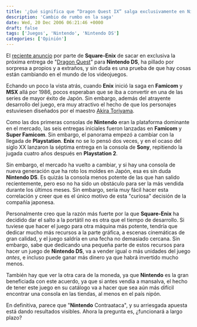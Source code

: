 ```yaml
---
title: '¿Qué significa que “Dragon Quest IX” salga exclusivamente en Nintendo DS?'
description: 'Cambio de rumbo en la saga'
date: Wed, 20 Dec 2006 06:21:46 +0000
draft: false
tags: ['Juegos', 'Nintendo', 'Nintendo DS']
categories: ['Opinión']
---
```


El [reciente anuncio](http://news.yahoo.com/s/afp/20061212/tc_afp/japangamecompany) por parte de **Square-Enix** de sacar en exclusiva la próxima entrega de "[Dragon Quest](http://es.wikipedia.org/wiki/Dragon_Quest)" para **Nintendo DS**, ha pillado por sorpresa a propios y a extraños, y sin duda es una prueba de que hay cosas están cambiando en el mundo de los videojuegos.

Echando un poco la vista atrás, cuando **Enix** inició la saga en **Famicom** y **MSX** allá por 1986, pocos esperaban que se iba a convertir en una de las series de mayor éxito de Japón. Sin embargo, además del atrayente desarrollo del juego, era muy atractivo el hecho de que los personajes estuviesen diseñados por el maestro [Akira Toriyama](http://es.wikipedia.org/wiki/Akira_Toriyama).

Como las dos primeras consolas de **Nintendo** eran la plataforma dominante en el mercado, las seis entregas iniciales fueron lanzadas en **Famicom** y **Super Famicom**. Sin embargo, el panorama empezó a cambiar con la llegada de **Playstation**. **Enix** no se lo pensó dos veces, y en el ocaso del siglo XX lanzaron la séptima entrega en la consola de **Sony**, repitiendo la jugada cuatro años después en **Playstation 2**.

Sin embargo, el mercado ha vuelto a cambiar, y si hay una consola de nueva generación que ha roto los moldes en Japón, esa es sin duda **Nintendo DS**. Es quizás la consola menos potente de las que han salido recientemente, pero eso no ha sido un obstáculo para ser la más vendida durante los últimos meses. Sin embargo, sería muy fácil hacer esta correlación y creer que es el único motivo de esta "curiosa" decisión de la compañía japonesa.

Personalmente creo que la razón más fuerte por la que **Square-Enix** ha decidido dar el salto a la portátil no es otra que el tiempo de desarrollo. Si tuviese que hacer el juego para otra máquina más potente, tendría que dedicar mucho más recursos a la parte gráfica, a escenas cinemáticas de gran calidad, y el juego saldría en una fecha no demasiado cercana. Sin embargo, sabe que dedicando una pequeña parte de estos recursos para hacer un juego de **Nintendo DS**, va a vender igual o más unidades del juego _antes_, e incluso puede ganar más dinero ya que habrá invertido mucho menos.

También hay que ver la otra cara de la moneda, ya que **Nintendo** es la gran beneficiada con este acuerdo, ya que si antes vendía a mansalva, el hecho de tener este juego en su catálogo va a hacer que sea aún más difícil encontrar una consola en las tiendas, al menos en el país nipón.

En definitiva, parece que "**Nintendo** Contraataca", y su arriesgada apuesta está dando resultados visibles. Ahora la pregunta es, ¿funcionará a largo plazo?